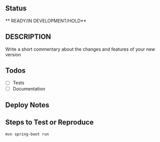 ## Status
** READY/IN DEVELOPMENT/HOLD**

## DESCRIPTION
Write a short commentary about the changes and features of your new version

## Todos
- [ ] Tests
- [ ] Documentation

## Deploy Notes



## Steps to Test or Reproduce



```sh
mvn spring-boot run
```